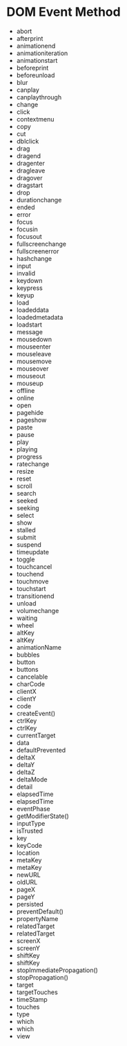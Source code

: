 # DOM Event Method 

- abort
- afterprint
- animationend
- animationiteration
- animationstart
- beforeprint
- beforeunload
- blur
- canplay
- canplaythrough
- change
- click
- contextmenu
- copy
- cut
- dblclick
- drag
- dragend
- dragenter
- dragleave
- dragover
- dragstart
- drop
- durationchange
- ended
- error
- focus
- focusin
- focusout
- fullscreenchange
- fullscreenerror
- hashchange
- input
- invalid
- keydown
- keypress
- keyup
- load
- loadeddata
- loadedmetadata
- loadstart
- message
- mousedown
- mouseenter
- mouseleave
- mousemove
- mouseover
- mouseout
- mouseup
- offline
- online
- open
- pagehide
- pageshow
- paste
- pause
- play
- playing
- progress
- ratechange
- resize
- reset
- scroll
- search
- seeked
- seeking
- select
- show
- stalled
- submit
- suspend
- timeupdate
- toggle
- touchcancel
- touchend
- touchmove
- touchstart
- transitionend
- unload
- volumechange
- waiting
- wheel
- altKey
- altKey
- animationName
- bubbles
- button
- buttons
- cancelable
- charCode
- clientX
- clientY
- code
- createEvent()
- ctrlKey
- ctrlKey
- currentTarget
- data
- defaultPrevented
- deltaX
- deltaY
- deltaZ
- deltaMode
- detail
- elapsedTime
- elapsedTime
- eventPhase
- getModifierState()
- inputType
- isTrusted
- key
- keyCode
- location
- metaKey
- metaKey
- newURL
- oldURL
- pageX
- pageY
- persisted
- preventDefault()
- propertyName
- relatedTarget
- relatedTarget
- screenX
- screenY
- shiftKey
- shiftKey
- stopImmediatePropagation()
- stopPropagation()
- target
- targetTouches
- timeStamp
- touches
- type
- which
- which
- view
